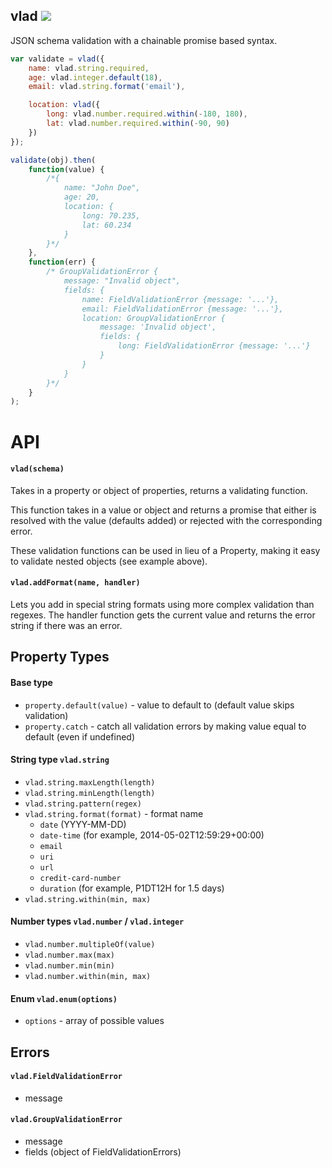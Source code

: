 vlad ![](https://travis-ci.org/nickclaw/vlad.svg)
------------------
JSON schema validation with a chainable promise based syntax.

```javascript
var validate = vlad({
    name: vlad.string.required,
    age: vlad.integer.default(18),
    email: vlad.string.format('email'),

    location: vlad({
        long: vlad.number.required.within(-180, 180),
        lat: vlad.number.required.within(-90, 90)
    })
});

validate(obj).then(
    function(value) {
        /*{
            name: "John Doe",
            age: 20,
            location: {
                long: 70.235,
                lat: 60.234
            }
        }*/
    },
    function(err) {
        /* GroupValidationError {
            message: "Invalid object",
            fields: {
                name: FieldValidationError {message: '...'},
                email: FieldValidationError {message: '...'},
                location: GroupValidationError {
                    message: 'Invalid object',
                    fields: {
                        long: FieldValidationError {message: '...'}
                    }
                }
            }
        }*/
    }
);
```

# API

#### `vlad(schema)`
Takes in a property or object of properties, returns a validating function.

This function takes in a value or object and returns a promise that either is resolved with the value (defaults added) or rejected with the corresponding error.

These validation functions can be used in lieu of a Property, making it easy to validate nested objects (see example above).

#### `vlad.addFormat(name, handler)`
Lets you add in special string formats using more complex validation than regexes. The handler function gets the current value and returns the error string if there was an error.

## Property Types

#### Base type
* `property.default(value)` - value to default to (default value skips validation)
* `property.catch` - catch all validation errors by making value equal to default (even if undefined)

#### String type `vlad.string`
 * `vlad.string.maxLength(length)`
 * `vlad.string.minLength(length)`
 * `vlad.string.pattern(regex)`
 * `vlad.string.format(format)` - format name
   * `date` (YYYY-MM-DD)
   * `date-time` (for example, 2014-05-02T12:59:29+00:00)
   * `email`
   * `uri`
   * `url`
   * `credit-card-number`
   * `duration` (for example, P1DT12H for 1.5 days)
 * `vlad.string.within(min, max)`

#### Number types `vlad.number` / `vlad.integer`
 * `vlad.number.multipleOf(value)`
 * `vlad.number.max(max)`
 * `vlad.number.min(min)`
 * `vlad.number.within(min, max)`

#### Enum `vlad.enum(options)`
 * `options` - array of possible values

## Errors

#### `vlad.FieldValidationError`
 * message

#### `vlad.GroupValidationError`
 * message
 * fields (object of FieldValidationErrors)
